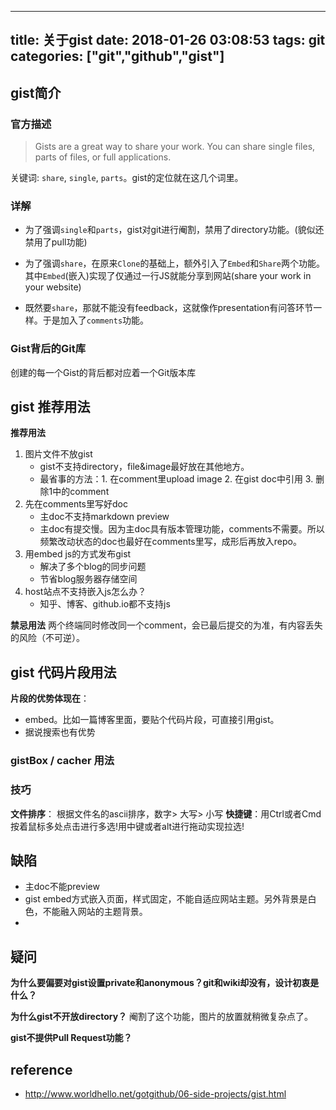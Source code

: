 
---
title: 关于gist
date: 2018-01-26 03:08:53
tags: git
categories: ["git","github","gist"]
---

## gist简介
### 官方描述
> Gists are a great way to share your work. You can share single files, parts of files, or full applications.

关键词: `share`, `single`, `parts`。gist的定位就在这几个词里。

### 详解
- 为了强调`single`和`parts`，gist对git进行阉割，禁用了directory功能。(貌似还禁用了pull功能)
- 为了强调`share`，在原来`Clone`的基础上，额外引入了`Embed`和`Share`两个功能。其中`Embed`(嵌入)实现了仅通过一行JS就能分享到网站(share your work in your website)


- 既然要`share`，那就不能没有feedback，这就像作presentation有问答环节一样。于是加入了`comments`功能。

### Gist背后的Git库

创建的每一个Gist的背后都对应着一个Git版本库

## gist 推荐用法

**推荐用法**
1. 图片文件不放gist
    - gist不支持directory，file&image最好放在其他地方。
    - 最省事的方法：1. 在comment里upload image  2. 在gist doc中引用 3. 删除1中的comment
1. 先在comments里写好doc
    - 主doc不支持markdown preview
    - 主doc有提交慢。因为主doc具有版本管理功能，comments不需要。所以频繁改动状态的doc也最好在comments里写，成形后再放入repo。
1. 用embed js的方式发布gist
    - 解决了多个blog的同步问题
    - 节省blog服务器存储空间
1. host站点不支持嵌入js怎么办？
    - 知乎、博客、github.io都不支持js

**禁忌用法**
两个终端同时修改同一个comment，会已最后提交的为准，有内容丢失的风险（不可逆）。

## gist 代码片段用法


**片段的优势体现在**：
- embed。比如一篇博客里面，要贴个代码片段，可直接引用gist。
- 据说搜索也有优势



### gistBox / cacher 用法

### 技巧

**文件排序**： 根据文件名的ascii排序，数字> 大写> 小写
**快捷键**：用Ctrl或者Cmd按着鼠标多处点击进行多选!用中键或者alt进行拖动实现拉选!

## 缺陷
- 主doc不能preview
- gist embed方式嵌入页面，样式固定，不能自适应网站主题。另外背景是白色，不能融入网站的主题背景。
-

## 疑问

**为什么要偏要对gist设置private和anonymous？git和wiki却没有，设计初衷是什么？**


**为什么gist不开放directory？**
阉割了这个功能，图片的放置就稍微复杂点了。

**gist不提供Pull Request功能？**


## reference
- http://www.worldhello.net/gotgithub/06-side-projects/gist.html
